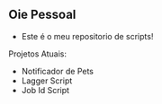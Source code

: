 ## Oie Pessoal
- Este é o meu repositorio de scripts!

Projetos Atuais:
- Notificador de Pets
- Lagger Script
- Job Id Script
